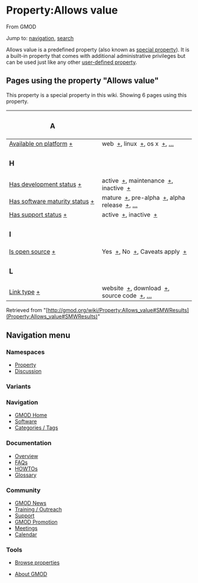 <div id="mw-page-base" class="noprint">

</div>

<div id="mw-head-base" class="noprint">

</div>

<div id="content" class="mw-body" role="main">

<span id="top"></span>

<div id="mw-js-message" style="display:none;">

</div>



# <span dir="auto">Property:Allows value</span>

<div id="bodyContent">

<div id="siteSub">

From GMOD

</div>

<div id="contentSub">

</div>

<div id="jump-to-nav" class="mw-jump">

Jump to: [navigation](#mw-navigation), [search](#p-search)

</div>

<div id="mw-content-text">

<div class="smw-pa-property-predefined-intro">

Allows value is a predefined property (also known as <a
href="https://www.semantic-mediawiki.org/wiki/Help:Special_properties"
class="external text" rel="nofollow">special property</a>). It is a
built-in property that comes with additional administrative privileges
but can be used just like any other
<a href="https://www.semantic-mediawiki.org/wiki/Property"
class="external text" rel="nofollow">user-defined property</a>.

</div>

  
<span id="SMWResults"></span>

<div id="mw-pages">

## Pages using the property "Allows value"

This property is a special property in this wiki. Showing 6 pages using
this property.

<table style="width: 100%; ">
<colgroup>
<col style="width: 50%" />
<col style="width: 50%" />
</colgroup>
<thead>
<tr class="header">
<th class="smwpropname"><h3 id="a">A</h3></th>
<th></th>
</tr>
</thead>
<tbody>
<tr class="odd">
<td class="smwpropname"><a href="Property:Available_on_platform"
title="Property:Available on platform">Available on platform</a> <span
class="smwbrowse"><a
href="Special%3ABrowse/Property:Available-20on-20platform"
title="Special%3ABrowse/Property:Available-20on-20platform">+</a></span></td>
<td class="smwprops">web  <span class="smwsearch"><a
href="Special%3ASearchByProperty/Allows-20value/web"
title="Special%3ASearchByProperty/Allows-20value/web">+</a></span>,
linux  <span class="smwsearch"><a
href="Special%3ASearchByProperty/Allows-20value/linux"
title="Special%3ASearchByProperty/Allows-20value/linux">+</a></span>, os
x  <span class="smwsearch"><a
href="Special%3ASearchByProperty/Allows-20value/os-20x"
title="Special%3ASearchByProperty/Allows-20value/os-20x">+</a></span>, <a
href="Special:PageProperty/Property:Available_on_platform::Allows_value"
title="Special:PageProperty/Property:Available on platform::Allows value">…</a></td>
</tr>
<tr class="even">
<td class="smwpropname"><h3 id="h">H</h3></td>
<td></td>
</tr>
<tr class="odd">
<td class="smwpropname"><a href="Property:Has_development_status"
title="Property:Has development status">Has development status</a> <span
class="smwbrowse"><a
href="Special%3ABrowse/Property:Has-20development-20status"
title="Special%3ABrowse/Property:Has-20development-20status">+</a></span></td>
<td class="smwprops">active  <span class="smwsearch"><a
href="Special%3ASearchByProperty/Allows-20value/active"
title="Special%3ASearchByProperty/Allows-20value/active">+</a></span>,
maintenance  <span class="smwsearch"><a
href="Special%3ASearchByProperty/Allows-20value/maintenance"
title="Special%3ASearchByProperty/Allows-20value/maintenance">+</a></span>,
inactive  <span class="smwsearch"><a
href="Special%3ASearchByProperty/Allows-20value/inactive"
title="Special%3ASearchByProperty/Allows-20value/inactive">+</a></span></td>
</tr>
<tr class="even">
<td class="smwpropname"><a href="Property:Has_software_maturity_status"
title="Property:Has software maturity status">Has software maturity
status</a> <span class="smwbrowse"><a
href="Special%3ABrowse/Property:Has-20software-20maturity-20status"
title="Special%3ABrowse/Property:Has-20software-20maturity-20status">+</a></span></td>
<td class="smwprops">mature  <span class="smwsearch"><a
href="Special%3ASearchByProperty/Allows-20value/mature"
title="Special%3ASearchByProperty/Allows-20value/mature">+</a></span>,
pre-alpha  <span class="smwsearch"><a
href="Special%3ASearchByProperty/Allows-20value/pre-2Dalpha"
title="Special%3ASearchByProperty/Allows-20value/pre-2Dalpha">+</a></span>,
alpha release  <span class="smwsearch"><a
href="Special%3ASearchByProperty/Allows-20value/alpha-20release"
title="Special%3ASearchByProperty/Allows-20value/alpha-20release">+</a></span>,
<a
href="Special:PageProperty/Property:Has_software_maturity_status::Allows_value"
title="Special:PageProperty/Property:Has software maturity status::Allows value">…</a></td>
</tr>
<tr class="odd">
<td class="smwpropname"><a href="Property:Has_support_status"
title="Property:Has support status">Has support status</a> <span
class="smwbrowse"><a
href="Special%3ABrowse/Property:Has-20support-20status"
title="Special%3ABrowse/Property:Has-20support-20status">+</a></span></td>
<td class="smwprops">active  <span class="smwsearch"><a
href="Special%3ASearchByProperty/Allows-20value/active"
title="Special%3ASearchByProperty/Allows-20value/active">+</a></span>,
inactive  <span class="smwsearch"><a
href="Special%3ASearchByProperty/Allows-20value/inactive"
title="Special%3ASearchByProperty/Allows-20value/inactive">+</a></span></td>
</tr>
<tr class="even">
<td class="smwpropname"><h3 id="i">I</h3></td>
<td></td>
</tr>
<tr class="odd">
<td class="smwpropname"><a href="Property:Is_open_source"
title="Property:Is open source">Is open source</a> <span
class="smwbrowse"><a href="Special%3ABrowse/Property:Is-20open-20source"
title="Special%3ABrowse/Property:Is-20open-20source">+</a></span></td>
<td class="smwprops">Yes  <span class="smwsearch"><a
href="Special%3ASearchByProperty/Allows-20value/Yes"
title="Special%3ASearchByProperty/Allows-20value/Yes">+</a></span>,
No  <span class="smwsearch"><a
href="Special%3ASearchByProperty/Allows-20value/No"
title="Special%3ASearchByProperty/Allows-20value/No">+</a></span>, Caveats
apply  <span class="smwsearch"><a
href="Special%3ASearchByProperty/Allows-20value/Caveats-20apply"
title="Special%3ASearchByProperty/Allows-20value/Caveats-20apply">+</a></span></td>
</tr>
<tr class="even">
<td class="smwpropname"><h3 id="l">L</h3></td>
<td></td>
</tr>
<tr class="odd">
<td class="smwpropname"><a href="Property:Link_type"
title="Property:Link type">Link type</a> <span class="smwbrowse"><a
href="Special%3ABrowse/Property:Link-20type"
title="Special%3ABrowse/Property:Link-20type">+</a></span></td>
<td class="smwprops">website  <span class="smwsearch"><a
href="Special%3ASearchByProperty/Allows-20value/website"
title="Special%3ASearchByProperty/Allows-20value/website">+</a></span>,
download  <span class="smwsearch"><a
href="Special%3ASearchByProperty/Allows-20value/download"
title="Special%3ASearchByProperty/Allows-20value/download">+</a></span>,
source code  <span class="smwsearch"><a
href="Special%3ASearchByProperty/Allows-20value/source-20code"
title="Special%3ASearchByProperty/Allows-20value/source-20code">+</a></span>,
<a href="Special:PageProperty/Property:Link_type::Allows_value"
title="Special:PageProperty/Property:Link type::Allows value">…</a></td>
</tr>
</tbody>
</table>

</div>

</div>

<div class="printfooter">

Retrieved from
"[http://gmod.org/wiki/Property:Allows_value#SMWResults](Property:Allows_value#SMWResults)"

</div>

<div id="catlinks" class="catlinks catlinks-allhidden">

</div>

<div class="visualClear">

</div>

</div>

</div>

<div id="mw-navigation">

## Navigation menu

<div id="mw-head">



<div id="left-navigation">

<div id="p-namespaces" class="vectorTabs" role="navigation"
aria-labelledby="p-namespaces-label">

### Namespaces

- <span id="ca-nstab-property">[Property](Property:Allows_value)</span>
- <span id="ca-talk"><a
  href="http://gmod.org/mediawiki/index.php?title=Property_talk:Allows_value&amp;action=edit&amp;redlink=1"
  accesskey="t"
  title="Discussion about the content page [t]">Discussion</a></span>

</div>

<div id="p-variants" class="vectorMenu emptyPortlet" role="navigation"
aria-labelledby="p-variants-label">

### 

### Variants[](#)

<div class="menu">

</div>

</div>

</div>





</div>

</div>

</div>

<div id="mw-panel">

<div id="p-logo" role="banner">

<a href="Main_Page"
style="background-image: url(../images/GMOD-cogs.png);"
title="Visit the main page"></a>

</div>

<div id="p-Navigation" class="portal" role="navigation"
aria-labelledby="p-Navigation-label">

### Navigation

<div class="body">

- <span id="n-GMOD-Home">[GMOD Home](Main_Page)</span>
- <span id="n-Software">[Software](GMOD_Components)</span>
- <span id="n-Categories-.2F-Tags">[Categories /
  Tags](Categories)</span>

</div>

</div>

<div id="p-Documentation" class="portal" role="navigation"
aria-labelledby="p-Documentation-label">

### Documentation

<div class="body">

- <span id="n-Overview">[Overview](Overview)</span>
- <span id="n-FAQs">[FAQs](Category%3AFAQ)</span>
- <span id="n-HOWTOs">[HOWTOs](Category%3AHOWTO)</span>
- <span id="n-Glossary">[Glossary](Glossary)</span>

</div>

</div>

<div id="p-Community" class="portal" role="navigation"
aria-labelledby="p-Community-label">

### Community

<div class="body">

- <span id="n-GMOD-News">[GMOD News](GMOD_News)</span>
- <span id="n-Training-.2F-Outreach">[Training /
  Outreach](Training_and_Outreach)</span>
- <span id="n-Support">[Support](Support)</span>
- <span id="n-GMOD-Promotion">[GMOD Promotion](GMOD_Promotion)</span>
- <span id="n-Meetings">[Meetings](Meetings)</span>
- <span id="n-Calendar">[Calendar](Calendar)</span>

</div>

</div>

<div id="p-tb" class="portal" role="navigation"
aria-labelledby="p-tb-label">

### Tools

<div class="body">


- <span id="t-smwbrowselink"><a href="Special%3ABrowse/Property:Allows_value" rel="smw-browse">Browse
  properties</a></span>


</div>

</div>

</div>

</div>

<div id="footer" role="contentinfo">

- <span id="footer-places-about">[About
  GMOD](GMOD:About "GMOD:About")</span>

<!-- -->






</div>
